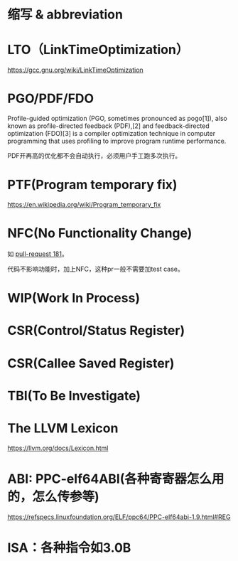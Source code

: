 # 缩写 & abbreviation

# LTO（LinkTimeOptimization）

https://gcc.gnu.org/wiki/LinkTimeOptimization





# PGO/PDF/FDO

Profile-guided optimization (PGO, sometimes pronounced as pogo[1]), also known as profile-directed feedback (PDF),[2] and feedback-directed optimization (FDO)[3] is a compiler optimization technique in computer programming that uses profiling to improve program runtime performance. 

PDF开再高的优化都不会自动执行，必须用户手工跑多次执行。





# PTF(Program temporary fix)

https://en.wikipedia.org/wiki/Program_temporary_fix





# NFC(No Functionality Change)

如 [pull-request 181](https://github.ibm.com/compiler/llvm-project/pull/181/files)。

代码不影响功能时，加上NFC，这种pr一般不需要加test case。



# WIP(Work In Process)



# CSR(Control/Status Register)



# CSR(Callee Saved Register)



# TBI(To Be Investigate)



# The LLVM Lexicon

https://llvm.org/docs/Lexicon.html



# ABI: PPC-elf64ABI(各种寄寄器怎么用的，怎么传参等)

https://refspecs.linuxfoundation.org/ELF/ppc64/PPC-elf64abi-1.9.html#REG



# ISA：各种指令如3.0B



